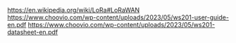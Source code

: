 https://en.wikipedia.org/wiki/LoRa#LoRaWAN
https://www.choovio.com/wp-content/uploads/2023/05/ws201-user-guide-en.pdf
https://www.choovio.com/wp-content/uploads/2023/05/ws201-datasheet-en.pdf

